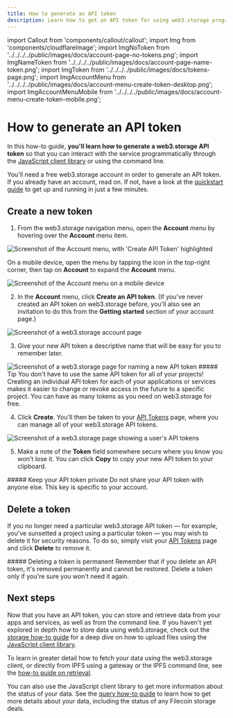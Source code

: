 ```yaml
---
title: How to generate an API token
description: Learn how to get an API token for using web3.storage programmatically in this quick how-to guide.
---
```


import Callout from 'components/callout/callout';
import Img from 'components/cloudflareImage';
import ImgNoToken from '../../../../public/images/docs/account-page-no-tokens.png';
import ImgNameToken from '../../../../public/images/docs/account-page-name-token.png';
import ImgToken from '../../../../public/images/docs/tokens-page.png';
import ImgAccountMenu from '../../../../public/images/docs/account-menu-create-token-desktop.png';
import ImgAccountMenuMobile from '../../../../public/images/docs/account-menu-create-token-mobile.png';

# How to generate an API token

In this how-to guide, **you'll learn how to generate a web3.storage API token** so that you can interact with the service programmatically through the [JavaScript client library](/docs/reference/js-client-library) or using the command line.

You'll need a free web3.storage account in order to generate an API token. If you already have an account, read on. If not, have a look at the [quickstart guide](/docs/intro#quickstart) to get up and running in just a few minutes.

## Create a new token

1. From the web3.storage navigation menu, open the **Account** menu by hovering over the **Account** menu item.

<Img src={ImgAccountMenu} alt="Screenshot of the Account menu, with 'Create API Token' highlighted" />

On a mobile device, open the menu by tapping the icon in the top-right corner, then tap on **Account** to expand the **Account** menu.

<Img src={ImgAccountMenuMobile} alt="Screenshot of the Account menu on a mobile device" />

2. In the **Account** menu, click **Create an API token**. (If you've never created an API token on web3.storage before, you'll also see an invitation to do this from the **Getting started** section of your account page.)

<Img src={ImgNoToken} alt="Screenshot of a web3.storage account page" />

3. Give your new API token a descriptive name that will be easy for you to remember later.

<Img src={ImgNameToken} alt="Screenshot of a web3.storage page for naming a new API token" />

<Callout type="info">
##### Tip
You don't have to use the same API token for all of your projects! Creating an individual API token for each of your applications or services makes it easier to change or revoke access in the future to a specific project. You can have as many tokens as you need on web3.storage for free.
</Callout>

4. Click **Create**. You'll then be taken to your [API Tokens](https://web3.storage/tokens) page, where you can manage all of your web3.storage API tokens.

<Img src={ImgToken} alt="Screenshot of a web3.storage page showing a user's API tokens" />

5. Make a note of the **Token** field somewhere secure where you know you won't lose it. You can click **Copy** to copy your new API token to your clipboard.

<Callout type="warning">
##### Keep your API token private
Do not share your API token with anyone else. This key is specific to your account.
</Callout>

## Delete a token

If you no longer need a particular web3.storage API token — for example, you've sunsetted a project using a particular token — you may wish to delete it for security reasons. To do so, simply visit your [API Tokens](https://web3.storage/tokens) page and click **Delete** to remove it.

<Callout type="warning">
##### Deleting a token is permanent
Remember that if you delete an API token, it's removed permanently and cannot be restored. Delete a token only if you're sure you won't need it again.
</Callout>

## Next steps

Now that you have an API token, you can store and retrieve data from your apps and services, as well as from the command line. If you haven't yet explored in depth how to store data using web3.storage, check out the [storage how-to guide](/docs/how-tos/store) for a deep dive on how to upload files using the [JavaScript client library](/docs/reference/js-client-library).

To learn in greater detail how to fetch your data using the web3.storage client, or directly from IPFS using a gateway or the IPFS command line, see the [how-to guide on retrieval](/docs/how-tos/retrieve).

You can also use the JavaScript client library to get more information about the status of your data. See the [query how-to guide](/docs/how-tos/query) to learn how to get more details about your data, including the status of any Filecoin storage deals.
